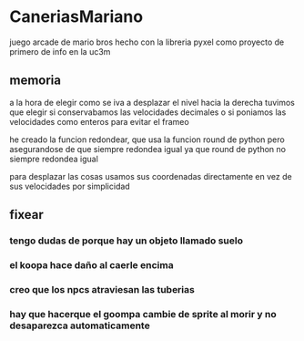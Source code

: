# CaneriasMariano
juego arcade de mario bros hecho con la libreria pyxel como proyecto de primero de info en la uc3m



## memoria

a la hora de elegir como se iva a desplazar el nivel hacia la derecha tuvimos que elegir si conservabamos las velocidades decimales o si poniamos las velocidades como enteros para evitar el frameo

he creado la funcion redondear, que usa la funcion round de python pero asegurandose de que siempre redondea igual ya que round de python no siempre redondea igual

para desplazar las cosas usamos sus coordenadas directamente en vez de sus velocidades por simplicidad

## fixear

### tengo dudas de porque hay un objeto llamado suelo
### el koopa hace daño al caerle encima
### creo que los npcs atraviesan las tuberias
### hay que hacerque el goompa cambie de sprite al morir y no desaparezca automaticamente

